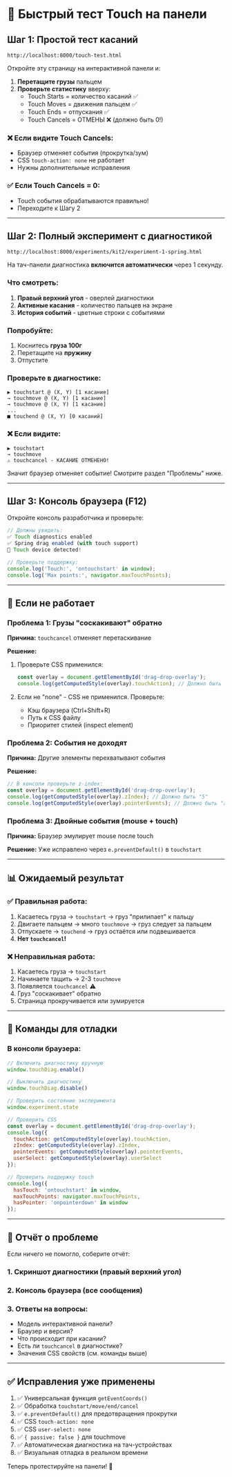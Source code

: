 # 🚀 Быстрый тест Touch на панели

## Шаг 1: Простой тест касаний
```
http://localhost:8000/touch-test.html
```

Откройте эту страницу на интерактивной панели и:
1. **Перетащите грузы** пальцем
2. **Проверьте статистику** вверху:
   - Touch Starts = количество касаний ✅
   - Touch Moves = движения пальцем ✅
   - Touch Ends = отпускания ✅
   - Touch Cancels = ОТМЕНЫ ❌ (должно быть 0!)

### ❌ Если видите Touch Cancels:
- Браузер отменяет события (прокрутка/зум)
- CSS `touch-action: none` не работает
- Нужны дополнительные исправления

### ✅ Если Touch Cancels = 0:
- Touch события обрабатываются правильно!
- Переходите к Шагу 2

---

## Шаг 2: Полный эксперимент с диагностикой
```
http://localhost:8000/experiments/kit2/experiment-1-spring.html
```

На тач-панели диагностика **включится автоматически** через 1 секунду.

### Что смотреть:
1. **Правый верхний угол** - оверлей диагностики
2. **Активные касания** - количество пальцев на экране
3. **История событий** - цветные строки с событиями

### Попробуйте:
1. Коснитесь **груза 100г**
2. Перетащите на **пружину**
3. Отпустите

### Проверьте в диагностике:
```
▶ touchstart @ (X, Y) [1 касание]
→ touchmove @ (X, Y) [1 касание]
→ touchmove @ (X, Y) [1 касание]
...
■ touchend @ (X, Y) [0 касаний]
```

### ❌ Если видите:
```
▶ touchstart
→ touchmove
⚠️ touchcancel - КАСАНИЕ ОТМЕНЕНО!
```
Значит браузер отменяет событие! Смотрите раздел "Проблемы" ниже.

---

## Шаг 3: Консоль браузера (F12)

Откройте консоль разработчика и проверьте:
```javascript
// Должны увидеть:
✅ Touch diagnostics enabled
✅ Spring drag enabled (with touch support)
📱 Touch device detected!

// Проверьте поддержку:
console.log('Touch:', 'ontouchstart' in window);
console.log('Max points:', navigator.maxTouchPoints);
```

---

## 🔧 Если не работает

### Проблема 1: Грузы "соскакивают" обратно
**Причина:** `touchcancel` отменяет перетаскивание

**Решение:**
1. Проверьте CSS применился:
   ```javascript
   const overlay = document.getElementById('drag-drop-overlay');
   console.log(getComputedStyle(overlay).touchAction); // Должно быть "none"
   ```

2. Если не "none" - CSS не применился. Проверьте:
   - Кэш браузера (Ctrl+Shift+R)
   - Путь к CSS файлу
   - Приоритет стилей (inspect element)

### Проблема 2: События не доходят
**Причина:** Другие элементы перехватывают события

**Решение:**
```javascript
// В консоли проверьте z-index:
const overlay = document.getElementById('drag-drop-overlay');
console.log(getComputedStyle(overlay).zIndex); // Должно быть "5"
console.log(getComputedStyle(overlay).pointerEvents); // Должно быть "auto"
```

### Проблема 3: Двойные события (mouse + touch)
**Причина:** Браузер эмулирует mouse после touch

**Решение:** Уже исправлено через `e.preventDefault()` в `touchstart`

---

## 📊 Ожидаемый результат

### ✅ Правильная работа:
1. Касаетесь груза → `touchstart` → груз "прилипает" к пальцу
2. Двигаете пальцем → много `touchmove` → груз следует за пальцем
3. Отпускаете → `touchend` → груз остаётся или подвешивается
4. **Нет `touchcancel`!**

### ❌ Неправильная работа:
1. Касаетесь груза → `touchstart`
2. Начинаете тащить → 2-3 `touchmove`
3. Появляется `touchcancel` ⚠️
4. Груз "соскакивает" обратно
5. Страница прокручивается или зумируется

---

## 🎯 Команды для отладки

### В консоли браузера:
```javascript
// Включить диагностику вручную
window.touchDiag.enable()

// Выключить диагностику
window.touchDiag.disable()

// Проверить состояние эксперимента
window.experiment.state

// Проверить CSS
const overlay = document.getElementById('drag-drop-overlay');
console.log({
  touchAction: getComputedStyle(overlay).touchAction,
  zIndex: getComputedStyle(overlay).zIndex,
  pointerEvents: getComputedStyle(overlay).pointerEvents,
  userSelect: getComputedStyle(overlay).userSelect
});

// Проверить поддержку touch
console.log({
  hasTouch: 'ontouchstart' in window,
  maxTouchPoints: navigator.maxTouchPoints,
  hasPointer: 'onpointerdown' in window
});
```

---

## 📝 Отчёт о проблеме

Если ничего не помогло, соберите отчёт:

### 1. Скриншот диагностики (правый верхний угол)
### 2. Консоль браузера (все сообщения)
### 3. Ответы на вопросы:
- Модель интерактивной панели?
- Браузер и версия?
- Что происходит при касании?
- Есть ли `touchcancel` в диагностике?
- Значения CSS свойств (см. команды выше)

---

## ✅ Исправления уже применены

1. ✅ Универсальная функция `getEventCoords()`
2. ✅ Обработка `touchstart/move/end/cancel`
3. ✅ `e.preventDefault()` для предотвращения прокрутки
4. ✅ CSS `touch-action: none`
5. ✅ CSS `user-select: none`
6. ✅ `{ passive: false }` для touchmove
7. ✅ Автоматическая диагностика на тач-устройствах
8. ✅ Визуальная отладка в реальном времени

Теперь протестируйте на панели! 🚀
